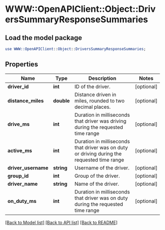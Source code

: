 # WWW::OpenAPIClient::Object::DriversSummaryResponseSummaries

## Load the model package
```perl
use WWW::OpenAPIClient::Object::DriversSummaryResponseSummaries;
```

## Properties
Name | Type | Description | Notes
------------ | ------------- | ------------- | -------------
**driver_id** | **int** | ID of the driver. | [optional] 
**distance_miles** | **double** | Distance driven in miles, rounded to two decimal places. | [optional] 
**drive_ms** | **int** | Duration in milliseconds that driver was driving during the requested time range | [optional] 
**active_ms** | **int** | Duration in milliseconds that driver was on duty or driving during the requested time range | [optional] 
**driver_username** | **string** | Username of the driver. | [optional] 
**group_id** | **int** | Group of the driver. | [optional] 
**driver_name** | **string** | Name of the driver. | [optional] 
**on_duty_ms** | **int** | Duration in milliseconds that driver was on duty during the requested time range | [optional] 

[[Back to Model list]](../README.md#documentation-for-models) [[Back to API list]](../README.md#documentation-for-api-endpoints) [[Back to README]](../README.md)



